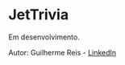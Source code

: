 # JetTrivia

Em desenvolvimento.

Autor: Guilherme Reis - [LinkedIn](https://www.linkedin.com/in/guilhermereisdev/)

